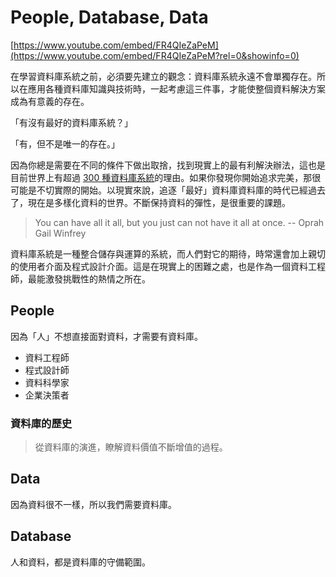 # People, Database, Data

[https://www.youtube.com/embed/FR4QIeZaPeM](https://www.youtube.com/embed/FR4QIeZaPeM?rel=0&showinfo=0)

在學習資料庫系統之前，必須要先建立的觀念：資料庫系統永遠不會單獨存在。所以在應用各種資料庫知識與技術時，一起考慮這三件事，才能使整個資料解決方案成為有意義的存在。

「有沒有最好的資料庫系統？」

「有，但不是唯一的存在。」

因為你總是需要在不同的條件下做出取捨，找到現實上的最有利解決辦法，這也是目前世界上有超過 [300 種資料庫系統](https://db-engines.com/en/ranking)的理由。如果你發現你開始追求完美，那很可能是不切實際的開始。以現實來說，追逐「最好」資料庫資料庫的時代已經過去了，現在是多樣化資料的世界。不斷保持資料的彈性，是很重要的課題。

> You can have all it all, but you just can not have it all at once. -- Oprah Gail Winfrey

資料庫系統是一種整合儲存與運算的系統，而人們對它的期待，時常還會加上親切的使用者介面及程式設計介面。這是在現實上的困難之處，也是作為一個資料工程師，最能激發挑戰性的熱情之所在。

## People

因為「人」不想直接面對資料，才需要有資料庫。

* 資料工程師
* 程式設計師
* 資料科學家
* 企業決策者

### 資料庫的歷史

> 從資料庫的演進，瞭解資料價值不斷增值的過程。

## Data

因為資料很不一樣，所以我們需要資料庫。

## Database

人和資料，都是資料庫的守備範圍。

